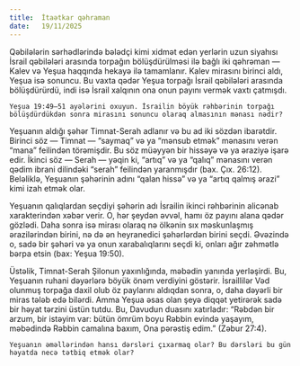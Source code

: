 ```yaml
---
title:  İtaətkar qəhraman
date:   19/11/2025
---
```


Qəbilələrin sərhədlərində bələdçi kimi xidmət edən yerlərin uzun siyahısı İsrail qəbilələri arasında torpağın bölüşdürülməsi ilə bağlı iki qəhrəman — Kalev və Yeşua haqqında hekayə ilə tamamlanır. Kalev mirasını birinci aldı, Yeşua isə sonuncu. Bu vaxta qədər Yeşua torpağı İsrail qəbilələri arasında bölüşdürürdü, indi isə İsrail xalqının ona onun payını vermək vaxtı çatmışdı.

`Yeşua 19:49–51 ayələrini oxuyun. İsrailin böyük rəhbərinin torpağı bölüşdürdükdən sonra mirasını sonuncu olaraq almasının mənası nədir?`

Yeşuanın aldığı şəhər Timnat-Serah adlanır və bu ad iki sözdən ibarətdir. Birinci söz — Timnat — “saymaq” və ya “mənsub etmək” mənasını verən “mana” feilindən törəmişdir. Bu söz müəyyən bir hissəyə və ya əraziyə işarə edir. İkinci söz — Serah — yəqin ki, “artıq” və ya “qalıq” mənasını verən qədim ibrani dilindəki “serah” feilindən yaranmışdır (bax. Çıx. 26:12). Beləliklə, Yeşuanın şəhərinin adını “qalan hissə” və ya “artıq qalmış ərazi” kimi izah etmək olar.

Yeşuanın qalıqlardan seçdiyi şəhərin adı İsrailin ikinci rəhbərinin alicənab xarakterindən xəbər verir. O, hər şeydən əvvəl, hamı öz payını alana qədər gözlədi. Daha sonra isə mirası olaraq nə ölkənin sıx məskunlaşmış ərazilərindən birini, nə də ən heyranedici şəhərlərdən birini seçdi. Əvəzində o, sadə bir şəhəri və ya onun xarabalıqlarını seçdi ki, onları ağır zəhmətlə bərpa etsin (bax: Yeşua 19:50).

Üstəlik, Timnat-Serah Şilonun yaxınlığında, məbədin yanında yerləşirdi. Bu, Yeşuanın ruhani dəyərlərə böyük önəm verdiyini göstərir. İsraillilər Vəd olunmuş torpağa daxil olub öz paylarını aldıqdan sonra, o, daha dəyərli bir miras tələb edə bilərdi. Amma Yeşua əsas olan şeyə diqqət yetirərək sadə bir həyat tərzini üstün tutdu. Bu, Davudun duasını xatırladır: “Rəbdən bir arzum, bir istəyim var: bütün ömrüm boyu Rəbbin evində yaşayım, məbədində Rəbbin camalına baxım, Ona pərəstiş edim.” (Zəbur 27:4).

`Yeşuanın əməllərindən hansı dərsləri çıxarmaq olar? Bu dərsləri bu gün həyatda necə tətbiq etmək olar?`